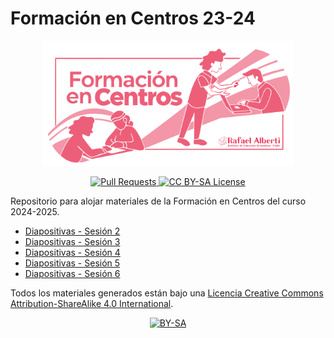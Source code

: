 # Formación en Centros 23-24

<p align="center">
<img src="assets/portada-fc-24-25.png" alt="Logo" width="400">
</p>

<p align="center">
  <a href="https://github.com/IES-Rafael-Alberti/formacion-centros-24-25/pulls">
    <img src="https://img.shields.io/badge/PRs-welcome-brightgreen.svg?longCache=true" alt="Pull Requests">
  </a>
  <a href="LICENSE">
      <img src="https://img.shields.io/badge/License-CC%20BY--SA%204.0-lightgrey.svg?longCache=true" alt="CC BY-SA License">
    </a>
</p>

Repositorio para alojar materiales de la Formación en Centros del curso 2024-2025.

* [Diapositivas - Sesión 2](slides/sesion2.html)
* [Diapositivas - Sesión 3](slides/sesion3.html)
* [Diapositivas - Sesión 4](slides/sesion4.html)
* [Diapositivas - Sesión 5](slides/sesion5.html)
* [Diapositivas - Sesión 6](slides/sesion6.html)

[cc-by-sa]: http://creativecommons.org/licenses/by-sa/4.0/
[cc-by-sa-image]: https://licensebuttons.net/l/by-sa/4.0/88x31.png
[cc-by-sa-shield]: https://img.shields.io/badge/License-CC%20BY--SA%204.0-lightgrey.svg

Todos los materiales generados están bajo una
[Licencia Creative Commons Attribution-ShareAlike 4.0 International][cc-by-sa].

<p align="center"> <a href="http://creativecommons.org/licenses/by-sa/4.0/">
    <img src="https://licensebuttons.net/l/by-sa/4.0/88x31.png" alt="BY-SA">
  </a> </p>
